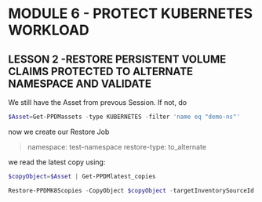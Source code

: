 # MODULE 6 - PROTECT KUBERNETES WORKLOAD

## LESSON 2 -RESTORE PERSISTENT VOLUME CLAIMS PROTECTED TO ALTERNATE NAMESPACE AND VALIDATE

We still have the Asset from prevous Session. If not, do

```Powershell
$Asset=Get-PPDMassets -type KUBERNETES -filter 'name eq "demo-ns"'
```

now we create our Restore Job

> namespace: test-namespace
> restore-type: to_alternate

we read the latest copy using:

```Powershell
$copyObject=$Asset | Get-PPDMlatest_copies
```

```Powershell
Restore-PPDMK8Scopies -CopyObject $copyObject -targetInventorySourceId $StorageSystem.id -TO_ALTERNATE -namespace test-namespace
```
